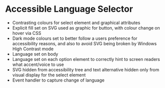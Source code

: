 # Accessible Language Selector

* Contrasting colours for select element and graphical attributes
* Explicit fill set on SVG used as graphic for button, with colour change on hover via CSS
* Dark mode colours set to better follow a users preference for accessibility reasons, and also to avoid SVG being broken by Windows High Contrast mode
* Language set on body
* Language set on each option element to correctly hint to screen readers what accent/voice to use
* SVG hidden from accessibility tree and text alternative hidden only from visual display for the select element
* Event handler to capture change of language
